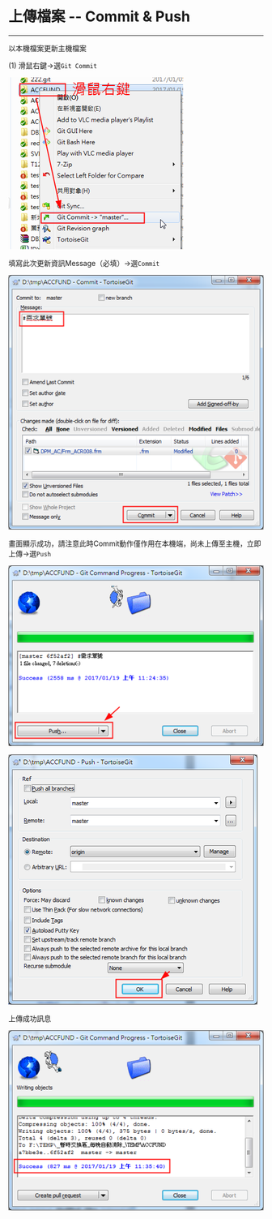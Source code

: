 # 上傳檔案 -- Commit & Push

---

以本機檔案更新主機檔案

\(1\)    滑鼠右鍵→選`Git Commit`

![](/assets/170322-1817.png)

填寫此次更新資訊Message（必填）→選`Commit`

![](/assets/170322-1817A.png)

畫面顯示成功，請注意此時Commit動作僅作用在本機端，尚未上傳至主機，立即上傳→選`Push`

![](/assets/170322-1819.png)

![](/assets/170322-1820.png)

上傳成功訊息

![](/assets/170322-1820A.png)

